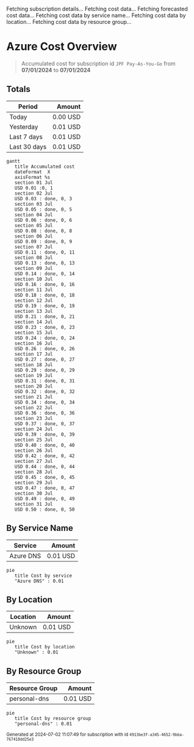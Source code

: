 Fetching subscription details...
Fetching cost data...
Fetching forecasted cost data...
Fetching cost data by service name...
Fetching cost data by location...
Fetching cost data by resource group...
# Azure Cost Overview

> Accumulated cost for subscription id `JPF Pay-As-You-Go` from **07/01/2024** to **07/01/2024**

## Totals

|Period|Amount|
|---|---:|
|Today|0.00 USD|
|Yesterday|0.01 USD|
|Last 7 days|0.01 USD|
|Last 30 days|0.01 USD|

```mermaid
gantt
   title Accumulated cost
   dateFormat  X
   axisFormat %s
   section 01 Jul
   USD 0.01 :0, 1
   section 02 Jul
   USD 0.03 : done, 0, 3
   section 03 Jul
   USD 0.05 : done, 0, 5
   section 04 Jul
   USD 0.06 : done, 0, 6
   section 05 Jul
   USD 0.08 : done, 0, 8
   section 06 Jul
   USD 0.09 : done, 0, 9
   section 07 Jul
   USD 0.11 : done, 0, 11
   section 08 Jul
   USD 0.13 : done, 0, 13
   section 09 Jul
   USD 0.14 : done, 0, 14
   section 10 Jul
   USD 0.16 : done, 0, 16
   section 11 Jul
   USD 0.18 : done, 0, 18
   section 12 Jul
   USD 0.19 : done, 0, 19
   section 13 Jul
   USD 0.21 : done, 0, 21
   section 14 Jul
   USD 0.23 : done, 0, 23
   section 15 Jul
   USD 0.24 : done, 0, 24
   section 16 Jul
   USD 0.26 : done, 0, 26
   section 17 Jul
   USD 0.27 : done, 0, 27
   section 18 Jul
   USD 0.29 : done, 0, 29
   section 19 Jul
   USD 0.31 : done, 0, 31
   section 20 Jul
   USD 0.32 : done, 0, 32
   section 21 Jul
   USD 0.34 : done, 0, 34
   section 22 Jul
   USD 0.36 : done, 0, 36
   section 23 Jul
   USD 0.37 : done, 0, 37
   section 24 Jul
   USD 0.39 : done, 0, 39
   section 25 Jul
   USD 0.40 : done, 0, 40
   section 26 Jul
   USD 0.42 : done, 0, 42
   section 27 Jul
   USD 0.44 : done, 0, 44
   section 28 Jul
   USD 0.45 : done, 0, 45
   section 29 Jul
   USD 0.47 : done, 0, 47
   section 30 Jul
   USD 0.49 : done, 0, 49
   section 31 Jul
   USD 0.50 : done, 0, 50
```

## By Service Name

|Service|Amount|
|---|---:|
|Azure DNS|0.01 USD|

```mermaid
pie
   title Cost by service
   "Azure DNS" : 0.01
```

## By Location

|Location|Amount|
|---|---:|
|Unknown|0.01 USD|

```mermaid
pie
   title Cost by location
   "Unknown" : 0.01
```

## By Resource Group

|Resource Group|Amount|
|---|---:|
|personal-dns|0.01 USD|

```mermaid
pie
   title Cost by resource group
   "personal-dns" : 0.01
```

<sup>Generated at 2024-07-02 11:07:49 for subscription with id `4913be3f-a345-4652-9bba-767418dd25e3`</sup>
